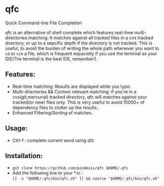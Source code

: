 # qfc
Quick Command-line File Completion

qfc is an alternative of shell complete which features real-time multi-directories matching: It matches against all tracked files in a cvs tracked directory, or up to a sepcific depth if the directory is not tracked.
This is useful, to avoid the burden of writing the whole path whenever you want to `cd` or `vim` a file, which is frequent espacielly if you use the terminal as your IDE(The terminal is the best IDE, remember!).

## Features:
- Real-time matching: Results are displayed while you type.
- Multi-directories && Context relevant matching: if you're in a cvs(git,mercurial) tracked directory, qfc will matches against your tracked(or new) files only. This is very useful to avoid 10000+ of dependency files to clutter up the results. 
- Enhanced Filtering/Sorting of matches.

## Usage:
- Ctrl-f : complete current word using qfc

## Installation:
- `git clone https://github.com/pindexis/qfc $HOME/.qfc`
- Add the following line to your *.rc :  
    `[[ -s "$HOME/.qfc/bin/qfc.sh" ]] && source "$HOME/.qfc/bin/qfc.sh"`
